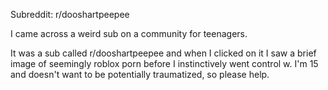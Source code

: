 Subreddit: r/dooshartpeepee

I came across a weird sub on a community for teenagers.

It was a sub called r/dooshartpeepee and when I clicked on it I saw a brief image of seemingly roblox porn before I instinctively went control w. I'm 15 and doesn't want to be potentially traumatized, so please help.